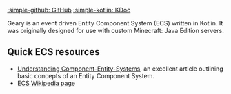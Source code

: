 [:simple-github: GitHub](https://github.com/MineInAbyss/Geary)
[:simple-kotlin: KDoc](https://mineinabyss.com/Geary/)

Geary is an event driven Entity Component System (ECS) written in Kotlin. It was originally designed for use with custom Minecraft: Java Edition servers.

## Quick ECS resources

- [Understanding Component-Entity-Systems](https://www.gamedev.net/tutorials/_/technical/game-programming/understanding-component-entity-systems-r3013/), an excellent article outlining basic concepts of an Entity Component System.
- [ECS Wikipedia page](https://en.wikipedia.org/wiki/Entity_component_system)

